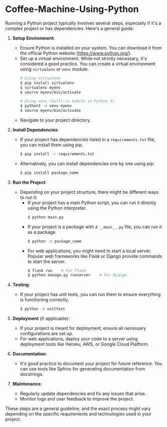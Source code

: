 # Coffee-Machine-Using-Python

Running a Python project typically involves several steps, especially if it's a complex project or has dependencies. Here's a general guide:

1. **Setup Environment**:
   - Ensure Python is installed on your system. You can download it from the official Python website (https://www.python.org/).
   - Set up a virtual environment. While not strictly necessary, it's considered a good practice. You can create a virtual environment using `virtualenv` or `venv` module.
     ```bash
     # Using virtualenv
     $ pip install virtualenv
     $ virtualenv myenv
     $ source myenv/bin/activate

     # Using venv (built-in module in Python 3)
     $ python3 -m venv myenv
     $ source myenv/bin/activate
     ```
   - Navigate to your project directory.

2. **Install Dependencies**:
   - If your project has dependencies listed in a `requirements.txt` file, you can install them using pip.
     ```bash
     $ pip install -r requirements.txt
     ```
   - Alternatively, you can install dependencies one by one using pip:
     ```bash
     $ pip install package_name
     ```

3. **Run the Project**:
   - Depending on your project structure, there might be different ways to run it:
     - If your project has a main Python script, you can run it directly using the Python interpreter.
       ```bash
       $ python main.py
       ```
     - If your project is a package with a `__main__.py` file, you can run it as a package.
       ```bash
       $ python -m package_name
       ```
     - For web applications, you might need to start a local server. Popular web frameworks like Flask or Django provide commands to start the server.
       ```bash
       $ flask run    # For Flask
       $ python manage.py runserver    # For Django
       ```

4. **Testing**:
   - If your project has unit tests, you can run them to ensure everything is functioning correctly.
     ```bash
     $ python -m unittest
     ```

5. **Deployment** (if applicable):
   - If your project is meant for deployment, ensure all necessary configurations are set up.
   - For web applications, deploy your code to a server using deployment tools like Heroku, AWS, or Google Cloud Platform.

6. **Documentation**:
   - It's good practice to document your project for future reference. You can use tools like Sphinx for generating documentation from docstrings.

7. **Maintenance**:
   - Regularly update dependencies and fix any issues that arise.
   - Monitor logs and user feedback to improve the project.

These steps are a general guideline, and the exact process might vary depending on the specific requirements and technologies used in your project.
